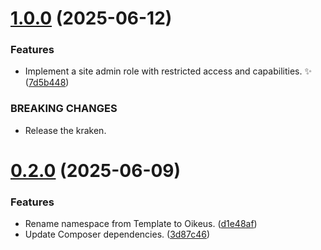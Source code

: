 # [1.0.0](https://github.com/JCO-Digital/jcore-oikeus/compare/v0.2.0...v1.0.0) (2025-06-12)


### Features

* Implement a site admin role with restricted access and capabilities. ✨ ([7d5b448](https://github.com/JCO-Digital/jcore-oikeus/commit/7d5b44871327c33e58dc9422da1a2f96b05f36f7))


### BREAKING CHANGES

* Release the kraken.



# [0.2.0](https://github.com/JCO-Digital/jcore-oikeus/compare/d1e48af6792b8aea143cc8179198e8a08f64e63f...v0.2.0) (2025-06-09)


### Features

* Rename namespace from Template to Oikeus. ([d1e48af](https://github.com/JCO-Digital/jcore-oikeus/commit/d1e48af6792b8aea143cc8179198e8a08f64e63f))
* Update Composer dependencies. ([3d87c46](https://github.com/JCO-Digital/jcore-oikeus/commit/3d87c466aa9931d1eae7007672bd5cdbf48e7293))



